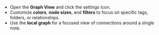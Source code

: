 - Open the **Graph View** and click the settings icon.
- Customize **colors**, **node sizes**, and **filters** to focus on specific tags, folders, or relationships.
- Use the **local graph** for a focused view of connections around a single note.